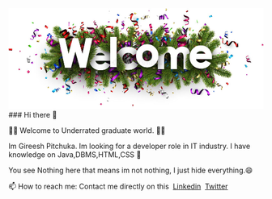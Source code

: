 <div align="center">
  <img src="welcome.jpg" width="100%" height="200"/>
</div>
### Hi there 👋
<p> 🙋‍♂️ Welcome to Underrated graduate world. 👨‍🎓</p>
<p>Im Gireesh Pitchuka. Im looking for a developer role in IT industry. I have knowledge on Java,DBMS,HTML,CSS 💪</p>
<p>You see Nothing here that means im not nothing, I just hide everything.😄</p>
<p>📫 How to reach me: Contact me directly on this&nbsp;&nbsp;<a href="https://linkedin.com/in/gireesh-pitchuka">Linkedin</a>&nbsp;&nbsp;<a href="http://twitter.com/u_G_ily_gireesh">Twitter</a></p>

<!--
**He-26/He-26** is a ✨ _special_ ✨ repository because its `README.md` (this file) appears on your GitHub profile.

Here are some ideas to get you started:

- 🔭 I’m currently working on ...
- 🌱 I’m currently learning ...
- 👯 I’m looking to collaborate on ...
- 🤔 I’m looking for help with ...
- 💬 Ask me about ...
- 📫 How to reach me: ...
- 😄 Pronouns: ...
- ⚡ Fun fact: ...
-->

